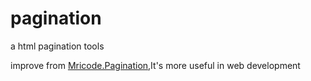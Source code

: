 # pagination
a html pagination tools

improve from [Mricode.Pagination](https://github.com/mricle/Mricode.Pagination),It's more useful in web development